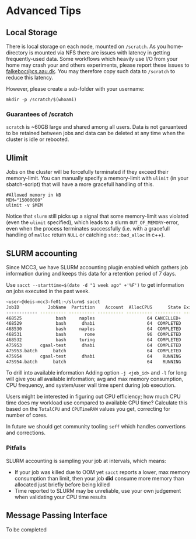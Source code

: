 # Advanced Tips

## Local Storage

There is local storage on each node, mounted on `/scratch`.
As you home-directory is mounted via NFS there are issues with latency in getting frequently-used data. Some workflows which heavily use I/O from your home may crash your and others experiments, please report these issues to [falkeboc@cs.aau.dk](mailto:falkeboc@cs.aau.dk).
You may therefore copy such data to `/scratch` to reduce this latency.

However, please create a sub-folder with your username:
```
mkdir -p /scratch/$(whoami)
```
### Guarantees of /scratch
`scratch` is ~60GB large and shared among all users.
Data is not garuanteed to be retained between jobs and data can be deleted at any time when the cluster is idle or rebooted.

## Ulimit
Jobs on the cluster will be forcefully terminated if they exceed their memory-limit.
You can manually specify a memory-limit with `ulimit` (in your sbatch-script) that will have a more gracefull handling of this.

```
#Allowed memory in kB
MEM="15000000"
ulimit -v $MEM
```
Notice that `slurm` still picks up a signal that some memory-limit was violated (even the `ulimit` specified), which leads to a slurm `OUT_OF_MEMORY`-error, even when the process terminates successfully (i.e. with a gracefull handling of `malloc` return `NULL` or catching `std::bad_alloc` in c++).

## SLURM accounting
Since MCC3, we have SLURM accounting plugin enabled which gathers job information during and keeps this data for a retention period of 7 days.

Use `sacct --starttime=$(date -d "1 week ago" +'%F')` to get information on jobs executed in the past week.
```sh 
<user>@deis-mcc3-fe01:~/slurm$ sacct
JobID           JobName  Partition    Account  AllocCPUS      State ExitCode 
------------ ---------- ---------- ---------- ---------- ---------- -------- 
468525             bash     naples                    64 CANCELLED+      0:0 
468529             bash      dhabi                    64  COMPLETED      0:0 
468530             bash     naples                    64  COMPLETED      0:0 
468531             bash       rome                    96  COMPLETED      0:0 
468532             bash     turing                    64  COMPLETED      0:0
475953       cgaal-test      dhabi                    64  COMPLETED      0:0 
475953.batch      batch                               64  COMPLETED      0:0 
475954       cgaal-test      dhabi                    64    RUNNING      0:0 
475954.batch      batch                               64    RUNNING      0:0
```

To drill into available information Adding option `-j <job_id>` and `-l` for long will give you all available information; avg and max memory consumption, CPU frequency, and system/user wall time spent during job execution.

Users might be interested in figuring out CPU efficiency; how much CPU time does my workload use compared to available CPU time?
Calculate this based on the `TotalCPU` and `CPUTimeRAW` values you get, correcting for number of cores.

In future we should get community tooling `seff` which handles convertions and corrections.

### Pitfalls
SLURM accounting is sampling your job at intervals, which means:
- If your job was killed due to OOM yet `sacct` reports a lower, max memory consumption than limit, then your job **did** consume more memory than allocated just briefly before being killed
- Time reported to SLURM may be unreliable, use your own judgement when validating your CPU time results

## Message Passing Interface
To be completed
